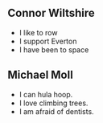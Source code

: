 ## Connor Wiltshire

- I like to row
- I support Everton
- I have been to space

## Michael Moll

- I can hula hoop.
- I love climbing trees.
- I am afraid of dentists.

